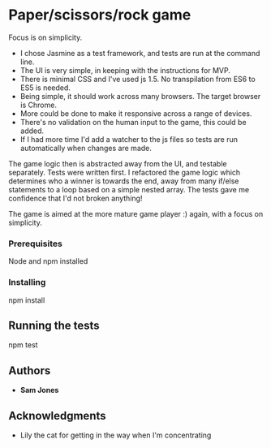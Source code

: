 # Paper/scissors/rock game

Focus is on simplicity.

- I chose Jasmine as a test framework, and tests are run at the command line.
- The UI is very simple, in keeping with the instructions for MVP.
- There is minimal CSS and I've used js 1.5. No transpilation from ES6 to ES5 is needed.
- Being simple, it should work across many browsers. The target browser is Chrome.
- More could be done to make it responsive across a range of devices.
- There's no validation on the human input to the game, this could be added.
- If I had more time I'd add a watcher to the js files so tests are run automatically when changes are made.

The game logic then is abstracted away from the UI, and testable separately. Tests were written first. I refactored
the game logic which determines who a winner is towards the end, away from many if/else statements to a loop
based on a simple nested array. The tests gave me confidence that I'd not broken anything!

The game is aimed at the more mature game player :) again, with a focus on simplicity.

### Prerequisites

Node and npm installed

### Installing

npm install


## Running the tests

npm test

## Authors

* **Sam Jones**

## Acknowledgments

* Lily the cat for getting in the way when I'm concentrating
